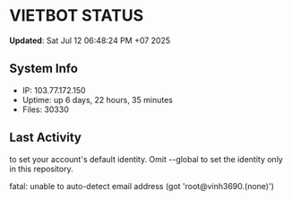# VIETBOT STATUS
**Updated**: Sat Jul 12 06:48:24 PM +07 2025

## System Info
- IP: 103.77.172.150
- Uptime: up 6 days, 22 hours, 35 minutes
- Files: 30330

## Last Activity

to set your account's default identity.
Omit --global to set the identity only in this repository.

fatal: unable to auto-detect email address (got 'root@vinh3690.(none)')
